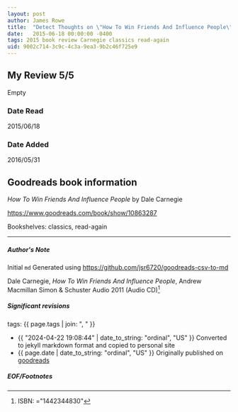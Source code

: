 ```yaml
---
layout: post
author: James Rowe
title:  "Detect Thoughts on \"How To Win Friends And Influence People\""
date:   2015-06-18 00:00:00 -0400
tags: 2015 book review Carnegie classics read-again
uid: 9002c714-3c9c-4c3a-9ea3-9b2c46f725e9
---
```


<!-- highly dependent on how you personally use jekyll templates, and how you want this to show up -->
<!-- escape any jekyll keys with double brackets -->

## My Review 5/5

Empty

### Date Read
2015/06/18

### Date Added
2016/05/31

## Goodreads book information

*How To Win Friends And Influence People* by Dale Carnegie

https://www.goodreads.com/book/show/10863287

Bookshelves: classics, read-again

---

##### Author's Note

Initial `md` Generated using https://github.com/jsr6720/goodreads-csv-to-md

Dale Carnegie, *How To Win Friends And Influence People*, Andrew Macmillan Simon & Schuster Audio 2011 (Audio CD)[^1]

##### Significant revisions

tags: {{ page.tags | join: ", " }} <!-- todo move this somewhere -->

- {{ "2024-04-22 19:08:44" | date_to_string: "ordinal", "US" }} Converted to jekyll markdown format and copied to personal site
- {{ page.date | date_to_string: "ordinal", "US" }} Originally published on [goodreads](https://www.goodreads.com)

##### EOF/Footnotes

[^1]: ISBN: ="1442344830"